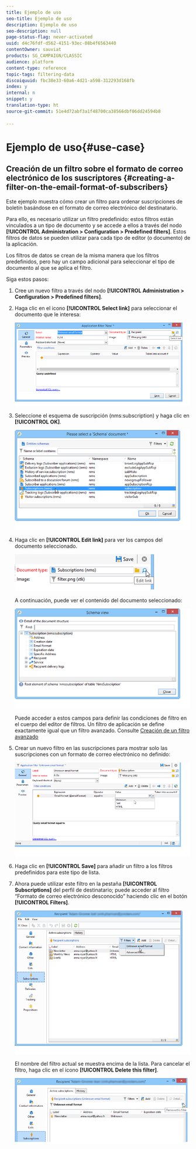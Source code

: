 ```yaml
---
title: Ejemplo de uso
seo-title: Ejemplo de uso
description: Ejemplo de uso
seo-description: null
page-status-flag: never-activated
uuid: d4c76fdf-d562-4151-93ec-08b4f6563440
contentOwner: sauviat
products: SG_CAMPAIGN/CLASSIC
audience: platform
content-type: reference
topic-tags: filtering-data
discoiquuid: fbc38e33-60a6-4d21-a598-312293d168fb
index: y
internal: n
snippet: y
translation-type: ht
source-git-commit: 51e4d72abf3a1f48700ca38566dbf06dd24594b8

---
```



# Ejemplo de uso{#use-case}

## Creación de un filtro sobre el formato de correo electrónico de los suscriptores {#creating-a-filter-on-the-email-format-of-subscribers}

Este ejemplo muestra cómo crear un filtro para ordenar suscripciones de boletín basándose en el formato de correo electrónico del destinatario.

Para ello, es necesario utilizar un filtro predefinido: estos filtros están vinculados a un tipo de documento y se accede a ellos a través del nodo **[!UICONTROL Administration > Configuration > Predefined filters]**. Estos filtros de datos se pueden utilizar para cada tipo de editor (o documento) de la aplicación.

Los filtros de datos se crean de la misma manera que los filtros predefinidos, pero hay un campo adicional para seleccionar el tipo de documento al que se aplica el filtro.

Siga estos pasos:

1. Cree un nuevo filtro a través del nodo **[!UICONTROL Administration > Configuration > Predefined filters]**.
1. Haga clic en el icono **[!UICONTROL Select link]** para seleccionar el documento que le interesa:

   ![](assets/s_ncs_user_filter_choose_schema.png)

1. Seleccione el esquema de suscripción (nms:subscription) y haga clic en **[!UICONTROL OK]**.

   ![](assets/s_ncs_user_filter_select_schema.png)

1. Haga clic en **[!UICONTROL Edit link]** para ver los campos del documento seleccionado.

   ![](assets/s_ncs_user_filter_edit_schema.png)

   A continuación, puede ver el contenido del documento seleccionado:

   ![](assets/s_ncs_user_filter_view_schema.png)

   Puede acceder a estos campos para definir las condiciones de filtro en el cuerpo del editor de filtros. Un filtro de aplicación se define exactamente igual que un filtro avanzado. Consulte [Creación de un filtro avanzado](../../platform/using/creating-filters.md#creating-an-advanced-filter)

1. Crear un nuevo filtro en las suscripciones para mostrar solo las suscripciones con un formato de correo electrónico no definido:

   ![](assets/s_ncs_user_filter_parameters.png)

1. Haga clic en **[!UICONTROL Save]** para añadir un filtro a los filtros predefinidos para este tipo de lista.
1. Ahora puede utilizar este filtro en la pestaña **[!UICONTROL Subscriptions]** del perfil de destinatario; puede acceder al filtro “Formato de correo electrónico desconocido” haciendo clic en el botón **[!UICONTROL Filters]**.

   ![](assets/s_ncs_user_filter_on_events.png)

   El nombre del filtro actual se muestra encima de la lista. Para cancelar el filtro, haga clic en el icono **[!UICONTROL Delete this filter]**.

   ![](assets/s_ncs_user_filter_on_subscriptions.png)

